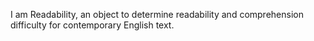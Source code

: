 I am Readability, an object to determine readability and comprehension difficulty for contemporary English text.
